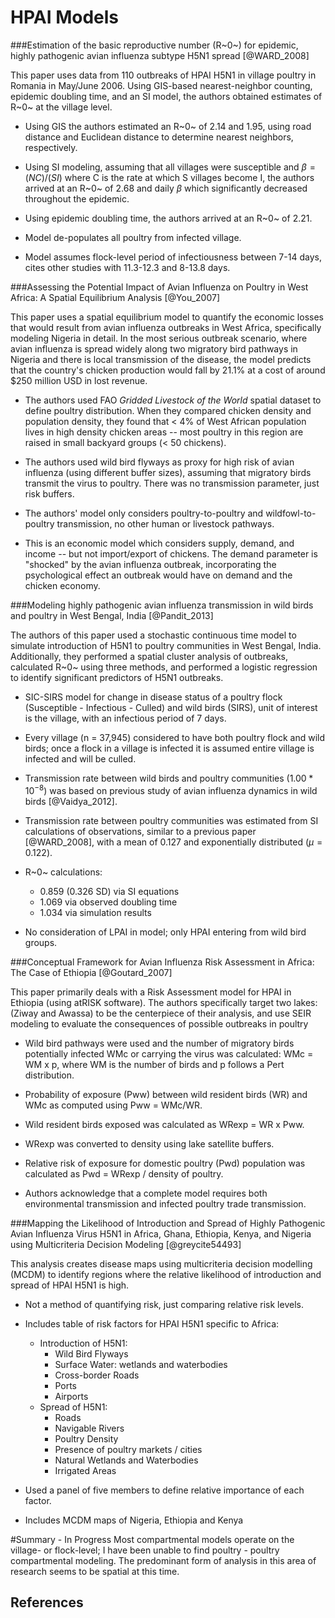# HPAI Models



###Estimation of the basic reproductive number (R~0~) for epidemic, highly pathogenic avian influenza subtype H5N1 spread [@WARD_2008]  

This paper uses data from 110 outbreaks of HPAI H5N1 in village poultry in Romania in May/June 2006. Using GIS-based nearest-neighbor counting, epidemic doubling time, and an SI model, the authors obtained estimates of R~0~ at the village level. 

- Using GIS the authors estimated an R~0~ of 2.14 and 1.95, using road distance and Euclidean distance to determine nearest neighbors, respectively. 

- Using SI modeling, assuming that all villages were susceptible and $\beta = (NC)/(SI)$ where C is the rate at which S villages become I, the authors arrived at an R~0~ of 2.68 and daily $\beta$ which significantly decreased throughout the epidemic. 

- Using epidemic doubling time, the authors arrived at an R~0~ of 2.21.

- Model de-populates all poultry from infected village.

- Model assumes flock-level period of infectiousness between 7-14 days, cites other studies with 11.3-12.3 and 8-13.8 days.

###Assessing the Potential Impact of Avian Influenza on Poultry in West Africa: A Spatial Equilibrium Analysis [@You_2007]

This paper uses a spatial equilibrium model to quantify the economic losses that would result from avian influenza outbreaks in West Africa, specifically modeling Nigeria in detail. In the most serious outbreak scenario, where avian influenza is spread widely along two migratory bird pathways in Nigeria and there is local transmission of the disease, the model predicts that the country's chicken production would fall by 21.1% at a cost of around $250 million USD in lost revenue. 

- The authors used FAO *Gridded Livestock of the World* spatial dataset to define poultry distribution. When they compared chicken density and population density, they found that < 4% of West African population lives in high density chicken areas -- most poultry in this region are raised in small backyard groups (< 50 chickens).

- The authors used wild bird flyways as proxy for high risk of avian influenza (using different buffer sizes), assuming that migratory birds transmit the virus to poultry. There was no transmission parameter, just risk buffers.  

- The authors' model only considers poultry-to-poultry and wildfowl-to-poultry transmission, no other human or livestock pathways. 

- This is an economic model which considers supply, demand, and income -- but not import/export of chickens. The demand parameter is "shocked" by the avian influenza outbreak, incorporating the psychological effect an outbreak would have on demand and the chicken economy.

###Modeling highly pathogenic avian influenza transmission in wild birds and poultry in West Bengal, India [@Pandit_2013]

The authors of this paper used a stochastic continuous time model to simulate introduction of H5N1 to poultry communities in West Bengal, India. Additionally, they performed a spatial cluster analysis of outbreaks, calculated R~0~ using three methods, and performed a logistic regression to identify significant predictors of H5N1 outbreaks.

- SIC-SIRS model for change in disease status of a poultry flock (Susceptible - Infectious - Culled) and wild birds (SIRS), unit of interest is the village, with an infectious period of 7 days.  

- Every village (n = 37,945) considered to have both poultry flock and wild birds; once a flock in a village is infected it is assumed entire village is infected and will be culled. 

- Transmission rate between wild birds and poultry communities ($1.00 * 10^{-8}$) was based on previous study of avian influenza dynamics in wild birds [@Vaidya_2012].

- Transmission rate between poultry communities was estimated from SI calculations of observations, similar to a previous paper [@WARD_2008], with a mean of 0.127 and exponentially distributed ($\mu = 0.122$).

- R~0~ calculations: 
    - 0.859 (0.326 SD) via  SI equations
    - 1.069 via observed doubling time 
    - 1.034 via simulation results

- No consideration of LPAI in model; only HPAI entering from wild bird groups.

###Conceptual Framework for Avian Influenza Risk Assessment in Africa: The Case of Ethiopia [@Goutard_2007]

This paper primarily deals with a Risk Assessment model for HPAI in Ethiopia (using atRISK software). The authors specifically target two lakes: (Ziway and Awassa) to be the centerpiece of their analysis, and use SEIR modeling to evaluate the consequences of possible outbreaks in poultry

- Wild bird pathways were used and the number of migratory birds potentially infected WMc or carrying the virus was calculated: WMc = WM x p, where WM is the number of birds and p follows a Pert distribution. 

- Probability of exposure (Pww) between wild resident birds (WR) and WMc as computed using Pww = WMc/WR.

- Wild resident birds exposed was calculated as WRexp = WR x Pww.

- WRexp was converted to density using lake satellite buffers.

- Relative risk of exposure for domestic poultry (Pwd) population was calculated as Pwd = WRexp / density of poultry.

- Authors acknowledge that a complete model requires both environmental transmission and infected poultry trade transmission. 

###Mapping the Likelihood of Introduction and Spread of Highly Pathogenic Avian Influenza Virus H5N1 in Africa, Ghana, Ethiopia, Kenya, and Nigeria using Multicriteria Decision Modeling [@greycite54493]  

This analysis creates disease maps using multicriteria decision modelling (MCDM) to identify regions where the relative likelihood of introduction and spread of HPAI H5N1 is high. 

- Not a method of quantifying risk, just comparing relative risk levels. 

- Includes table of risk factors for HPAI H5N1 specific to Africa:
  - Introduction of H5N1:
    - Wild Bird Flyways
    - Surface Water: wetlands and waterbodies
    - Cross-border Roads
    - Ports
    - Airports
  - Spread of H5N1:
    - Roads
    - Navigable Rivers
    - Poultry Density
    - Presence of poultry markets / cities
    - Natural Wetlands and Waterbodies
    - Irrigated Areas
    
- Used a panel of five members to define relative importance of each factor.

- Includes MCDM maps of Nigeria, Ethiopia and Kenya

 

#Summary - In Progress
Most compartmental models operate on the village- or flock-level; I have been unable to find poultry - poultry compartmental modeling. The predominant form of analysis in this area of research seems to be spatial at this time. 







## References

<div id="refs"></div>
